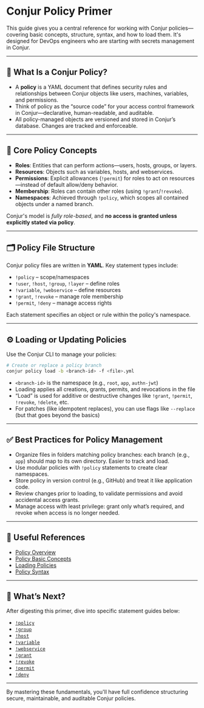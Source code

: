 # Conjur Policy Primer

This guide gives you a central reference for working with Conjur policies—covering basic concepts, structure, syntax, and how to load them. It's designed for DevOps engineers who are starting with secrets management in Conjur.

---

## 📘 What Is a Conjur Policy?

- A **policy** is a YAML document that defines security rules and relationships between Conjur objects like users, machines, variables, and permissions.
- Think of policy as the “source code” for your access control framework in Conjur—declarative, human-readable, and auditable.
- All policy-managed objects are versioned and stored in Conjur’s database. Changes are tracked and enforceable.

---

## 🔑 Core Policy Concepts

- **Roles**: Entities that can perform actions—users, hosts, groups, or layers.
- **Resources**: Objects such as variables, hosts, and webservices.
- **Permissions**: Explicit allowances (`!permit`) for roles to act on resources—instead of default allow/deny behavior.
- **Membership**: Roles can contain other roles (using `!grant`/`!revoke`).
- **Namespaces**: Achieved through `!policy`, which scopes all contained objects under a named branch.

Conjur's model is *fully role-based*, and **no access is granted unless explicitly stated via policy**.

---

## 🗂 Policy File Structure

Conjur policy files are written in **YAML**. Key statement types include:

- `!policy` – scope/namespaces  
- `!user`, `!host`, `!group`, `!layer` – define roles  
- `!variable`, `!webservice` – define resources  
- `!grant`, `!revoke` – manage role membership  
- `!permit`, `!deny` – manage access rights

Each statement specifies an object or rule within the policy's namespace.

---

## ⚙️ Loading or Updating Policies

Use the Conjur CLI to manage your policies:

```bash
# Create or replace a policy branch
conjur policy load -b <branch-id> -f <file>.yml
```

- `<branch-id>` is the namespace (e.g., `root`, `app`, `authn-jwt`)
- Loading applies all creations, grants, permits, and revocations in the file
- “Load” is used for additive or destructive changes like `!grant`, `!permit`, `!revoke`, `!delete`, etc.
- For patches (like idempotent replaces), you can use flags like `--replace` (but that goes beyond the basics)

---

## ✅ Best Practices for Policy Management

- Organize files in folders matching policy branches: each branch (e.g., `app`) should map to its own directory. Easier to track and load.
- Use modular policies with `!policy` statements to create clear namespaces.
- Store policy in version control (e.g., GitHub) and treat it like application code.
- Review changes prior to loading, to validate permissions and avoid accidental access grants.
- Manage access with least privilege: grant only what’s required, and revoke when access is no longer needed.

---

## 🔗 Useful References

- [Policy Overview](https://docs.cyberark.com/conjur-enterprise/latest/en/content/operations/policy/policy-overview.htm)
- [Policy Basic Concepts](https://docs.cyberark.com/conjur-enterprise/latest/en/content/operations/policy/policy-basic-concepts.htm)
- [Loading Policies](https://docs.cyberark.com/conjur-enterprise/latest/en/content/operations/policy/policy-load.html)
- [Policy Syntax](https://docs.cyberark.com/conjur-enterprise/latest/en/content/operations/policy/policy-syntax.htm)

---

## 🧭 What’s Next?

After digesting this primer, dive into specific statement guides below:

- [`!policy`](https://github.com/mnowrouz/Conjur_Policy_Reference/tree/main/Policy)
- [`!group`](https://github.com/mnowrouz/Conjur_Policy_Reference/tree/main/Group)
- [`!host`](https://github.com/mnowrouz/Conjur_Policy_Reference/tree/main/Host)
- [`!variable`](https://github.com/mnowrouz/Conjur_Policy_Reference/tree/main/Variable)
- [`!webservice`](https://github.com/mnowrouz/Conjur_Policy_Reference/tree/main/Webservice)
- [`!grant`](https://github.com/mnowrouz/Conjur_Policy_Reference/tree/main/Grant)
- [`!revoke`](https://github.com/mnowrouz/Conjur_Policy_Reference/tree/main/Revoke)
- [`!permit`](https://github.com/mnowrouz/Conjur_Policy_Reference/tree/main/Permit)
- [`!deny`](https://github.com/mnowrouz/Conjur_Policy_Reference/tree/main/Deny)

---

By mastering these fundamentals, you'll have full confidence structuring secure, maintainable, and auditable Conjur policies.
